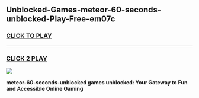 
## Unblocked-Games-meteor-60-seconds-unblocked-Play-Free-em07c
<h3>
<a href="https://premium76.site?title=meteor-60-seconds-unblocked&ref=20M">CLICK TO PLAY</a></h3>
<hr>

<h3>
<a href="https://premium76.site?title=meteor-60-seconds-unblocked&ref=20M">CLICK 2 PLAY</a>
  
</h3>

<a href="https://premium76.site?title=meteor-60-seconds-unblocked&ref=19M"><img src="https://clearcache.store/games.png"></a>


**meteor-60-seconds-unblocked games unblocked: Your Gateway to Fun and Accessible Online Gaming**
